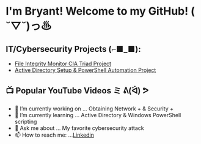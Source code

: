 <h1>I'm Bryant! Welcome to my GitHub! ( ˘▽˘)っ♨<br/>

<h2> IT/Cybersecurity Projects (⌐■_■):</h2>

  - [File Integrity Monitor CIA Triad Project](https://github.com/Therealgonzalez/File-Integrity-Monitor-Project)
  - [Active Directory Setup & PowerShell Automation Project](https://github.com/Therealgonzalez/Active-Directory-PowerShell-Automation-Lab)
 

<h2>📺 Popular YouTube Videos ミ ᕕ(ᐛ) ᕗ</h2>




- 🔭 I’m currently working on ... Obtaining Network + & Security +
- 🌱 I’m currently learning ... Active Directory & Windows PowerShell scripting
- 💬 Ask me about ... My favorite cybersecurity attack 
- 📫 How to reach me: ...<a href="https://www.linkedin.com/in/itsbryant/">Linkedin
